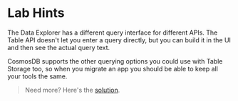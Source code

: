 # Lab Hints

The Data Explorer has a different query interface for different APIs. The Table API doesn't let you enter a query directly, but you can build it in the UI and then see the actual query text.

CosmosDB supports the other querying options you could use with Table Storage too, so when you migrate an app you should be able to keep all your tools the same.

> Need more? Here's the [solution](solution.md).